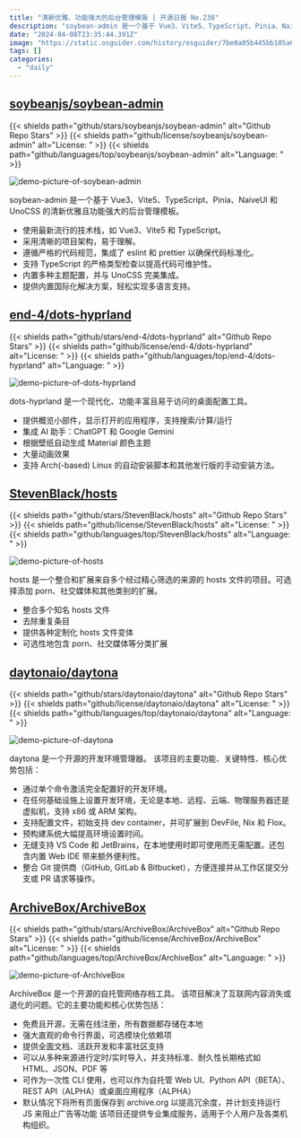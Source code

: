 ```yaml
---
title: "清新优雅、功能强大的后台管理模板 | 开源日报 No.238"
description: "soybean-admin 是一个基于 Vue3、Vite5、TypeScript、Pinia、NaiveUI 和 UnoCSS 的清新优雅且功能强大的后台管理模板。"
date: "2024-04-08T23:35:44.391Z"
image: "https://static.osguider.com/history/osguider/7be0a05b445bb185a686cc9c2f086291.png"
tags: []
categories:
  - "daily"
---
```


## [soybeanjs/soybean-admin](https://github.com/soybeanjs/soybean-admin)

{{< shields path="github/stars/soybeanjs/soybean-admin" alt="Github Repo Stars" >}} {{< shields path="github/license/soybeanjs/soybean-admin" alt="License: " >}} {{< shields path="github/languages/top/soybeanjs/soybean-admin" alt="Language: " >}}

![demo-picture-of-soybean-admin](https://static.osguider.com/history/2024/07c9d3f4a281e0865c2fbec77935f0c5.png)

soybean-admin 是一个基于 Vue3、Vite5、TypeScript、Pinia、NaiveUI 和 UnoCSS 的清新优雅且功能强大的后台管理模板。

- 使用最新流行的技术栈，如 Vue3、Vite5 和 TypeScript。
- 采用清晰的项目架构，易于理解。
- 遵循严格的代码规范，集成了 eslint 和 prettier 以确保代码标准化。
- 支持 TypeScript 的严格类型检查以提高代码可维护性。
- 内置多种主题配置，并与 UnoCSS 完美集成。
- 提供内置国际化解决方案，轻松实现多语言支持。
  
## [end-4/dots-hyprland](https://github.com/end-4/dots-hyprland)

{{< shields path="github/stars/end-4/dots-hyprland" alt="Github Repo Stars" >}} {{< shields path="github/license/end-4/dots-hyprland" alt="License: " >}} {{< shields path="github/languages/top/end-4/dots-hyprland" alt="Language: " >}}

![demo-picture-of-dots-hyprland](https://static.osguider.com/history/2024/d5da3e7885fc15c81984cf6f0385b302.png)

dots-hyprland 是一个现代化、功能丰富且易于访问的桌面配置工具。

- 提供概览小部件，显示打开的应用程序，支持搜索/计算/运行
- 集成 AI 助手：ChatGPT 和 Google Gemini
- 根据壁纸自动生成 Material 颜色主题
- 大量动画效果
- 支持 Arch(-based) Linux 的自动安装脚本和其他发行版的手动安装方法。
  
## [StevenBlack/hosts](https://github.com/StevenBlack/hosts)

{{< shields path="github/stars/StevenBlack/hosts" alt="Github Repo Stars" >}} {{< shields path="github/license/StevenBlack/hosts" alt="License: " >}} {{< shields path="github/languages/top/StevenBlack/hosts" alt="Language: " >}}

![demo-picture-of-hosts](https://static.osguider.com/history/2024/c8280d8435b3bb9f85c707c832c1bd8f.png)

hosts 是一个整合和扩展来自多个经过精心筛选的来源的 hosts 文件的项目。可选择添加 porn、社交媒体和其他类别的扩展。

- 整合多个知名 hosts 文件
- 去除重复条目
- 提供各种定制化 hosts 文件变体
- 可选性地包含 porn、社交媒体等分类扩展
  
## [daytonaio/daytona](https://github.com/daytonaio/daytona)

{{< shields path="github/stars/daytonaio/daytona" alt="Github Repo Stars" >}} {{< shields path="github/license/daytonaio/daytona" alt="License: " >}} {{< shields path="github/languages/top/daytonaio/daytona" alt="Language: " >}}

![demo-picture-of-daytona](https://static.osguider.com/subject/github/daytonaio/daytona/a273d9914df3870950ea60d8f4d205f3.gif)

daytona 是一个开源的开发环境管理器。
该项目的主要功能、关键特性、核心优势包括：

- 通过单个命令激活完全配置好的开发环境。
- 在任何基础设施上设置开发环境，无论是本地、远程、云端、物理服务器还是虚拟机，支持 x86 或 ARM 架构。
- 支持配置文件，初始支持 dev container，并可扩展到 DevFile, Nix 和 Flox。
- 预构建系统大幅提高环境设置时间。
- 无缝支持 VS Code 和 JetBrains，在本地使用时即可使用而无需配置。还包含内置 Web IDE 带来额外便利性。
- 整合 Git 提供商（GitHub, GitLab & Bitbucket），方便连接并从工作区提交分支或 PR 请求等操作。
  
## [ArchiveBox/ArchiveBox](https://github.com/ArchiveBox/ArchiveBox)

{{< shields path="github/stars/ArchiveBox/ArchiveBox" alt="Github Repo Stars" >}} {{< shields path="github/license/ArchiveBox/ArchiveBox" alt="License: " >}} {{< shields path="github/languages/top/ArchiveBox/ArchiveBox" alt="Language: " >}}

![demo-picture-of-ArchiveBox](https://static.osguider.com/subject/github/ArchiveBox/ArchiveBox/7fa897c64c95c5f277ff7969a1ccfe6d.png)

ArchiveBox 是一个开源的自托管网络存档工具。
该项目解决了互联网内容消失或退化的问题。它的主要功能和核心优势包括：

- 免费且开源，无需在线注册，所有数据都存储在本地
- 强大直观的命令行界面，可选模块化依赖项
- 提供全面文档、活跃开发和丰富社区支持
- 可以从多种来源进行定时/实时导入，并支持标准、耐久性长期格式如 HTML、JSON、PDF 等
- 可作为一次性 CLI 使用，也可以作为自托管 Web UI、Python API（BETA）、REST API（ALPHA）或桌面应用程序（ALPHA）
- 默认情况下将所有页面保存到 archive.org 以提高冗余度，并计划支持运行 JS 来阻止广告等功能
该项目还提供专业集成服务，适用于个人用户及各类机构组织。
  
